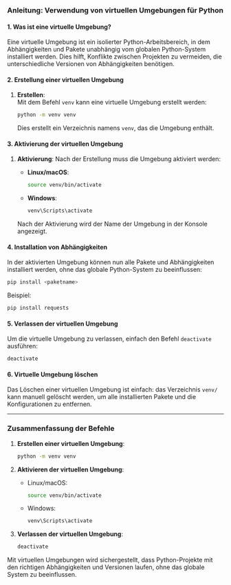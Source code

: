 ### Anleitung: Verwendung von virtuellen Umgebungen für Python

#### 1. Was ist eine virtuelle Umgebung?
Eine virtuelle Umgebung ist ein isolierter Python-Arbeitsbereich, in dem Abhängigkeiten und Pakete unabhängig vom globalen Python-System installiert werden. Dies hilft, Konflikte zwischen Projekten zu vermeiden, die unterschiedliche Versionen von Abhängigkeiten benötigen.

#### 2. Erstellung einer virtuellen Umgebung

1. **Erstellen**:  
   Mit dem Befehl `venv` kann eine virtuelle Umgebung erstellt werden:

   ```bash
   python -m venv venv
   ```

   Dies erstellt ein Verzeichnis namens `venv`, das die Umgebung enthält.

#### 3. Aktivierung der virtuellen Umgebung

1. **Aktivierung**:
   Nach der Erstellung muss die Umgebung aktiviert werden:

   - **Linux/macOS**:
     ```bash
     source venv/bin/activate
     ```
   
   - **Windows**:
     ```bash
     venv\Scripts\activate
     ```

   Nach der Aktivierung wird der Name der Umgebung in der Konsole angezeigt.

#### 4. Installation von Abhängigkeiten

In der aktivierten Umgebung können nun alle Pakete und Abhängigkeiten installiert werden, ohne das globale Python-System zu beeinflussen:

```bash
pip install <paketname>
```

Beispiel:

```bash
pip install requests
```

#### 5. Verlassen der virtuellen Umgebung

Um die virtuelle Umgebung zu verlassen, einfach den Befehl `deactivate` ausführen:

```bash
deactivate
```

#### 6. Virtuelle Umgebung löschen

Das Löschen einer virtuellen Umgebung ist einfach: das Verzeichnis `venv/` kann manuell gelöscht werden, um alle installierten Pakete und die Konfigurationen zu entfernen.

---

### Zusammenfassung der Befehle

1. **Erstellen einer virtuellen Umgebung**:
   ```bash
   python -m venv venv
   ```

2. **Aktivieren der virtuellen Umgebung**:
   - Linux/macOS:
     ```bash
     source venv/bin/activate
     ```
   - Windows:
     ```bash
     venv\Scripts\activate
     ```

3. **Verlassen der virtuellen Umgebung**:
   ```bash
   deactivate
   ```

Mit virtuellen Umgebungen wird sichergestellt, dass Python-Projekte mit den richtigen Abhängigkeiten und Versionen laufen, ohne das globale System zu beeinflussen.